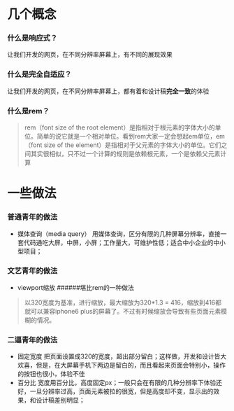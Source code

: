 # 几个概念
### 什么是响应式？
让我们开发的网页，在不同分辨率屏幕上，有不同的展现效果

### 什么是完全自适应？
让我们开发的网页，在不同分辨率屏幕上，都有着和设计稿**完全一致**的体验

### 什么是rem？
> rem（font size of the root element）是指相对于根元素的字体大小的单位。简单的说它就是一个相对单位。看到rem大家一定会想起em单位，em（font size of the element）是指相对于父元素的字体大小的单位。它们之间其实很相似，只不过一个计算的规则是依赖根元素，一个是依赖父元素计算

# 一些做法
### 普通青年的做法
- 媒体查询（media query）
用媒体查询，区分有限的几种屏幕分辨率，直接一套代码通吃大屏，中屏，小屏；工作量大，可维护性低；适合中小企业的中小型项目；

### 文艺青年的做法
- viewport缩放
######堪比rem的一种做法
> 以320宽度为基准，进行缩放，最大缩放为320*1.3 = 416，缩放到416都就可以兼容iphone6 plus的屏幕了。不过有时候缩放会导致有些页面元素模糊的情况。

### 二逼青年的做法
- 固定宽度
把页面设置成320的宽度，超出部分留白；这样做，开发和设计皆大欢喜，但是，在大屏幕手机下两边是留白的，而且看起来页面会特别小，操作的按钮也很小，体验不佳
- 百分比
宽度用百分比，高度固定px；一般只会在有限的几种分辨率下体验还好，一旦分辨率过高，页面元素被拉的很宽，但是高度却不变，显示出的效果，和设计稿差别明显；

